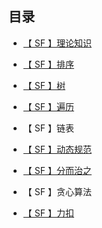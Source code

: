 ## 目录

* [【 SF 】理论知识](https://github.com/yang1212/compound_interest/tree/main/1%E3%80%81%20%20DOC)

* [【 SF 】排序](https://github.com/yang1212/compound_interest/tree/main/2%E3%80%81%20%20%E6%8E%92%E5%BA%8F)

* [【 SF 】树](https://github.com/yang1212/compound_interest/tree/main/3%E3%80%81%20%20%E6%A0%91)

* [【 SF 】遍历](https://github.com/yang1212/compound_interest/tree/main/5%E3%80%81%20%20%E9%81%8D%E5%8E%86)

* 【 SF 】链表

* [【 SF 】动态规范](https://github.com/yang1212/compound_interest/tree/main/6%E3%80%81%20%20%E5%8A%A8%E6%80%81%E8%A7%84%E5%88%92)

* [【 SF 】分而治之](https://github.com/yang1212/compound_interest/tree/main/7%E3%80%81%20%20%E5%88%86%E8%80%8C%E6%B2%BB%E4%B9%8B)

* 【 SF 】贪心算法

* [【 SF 】力扣](https://github.com/yang1212/compound_interest/tree/main/leetcode-esay)



